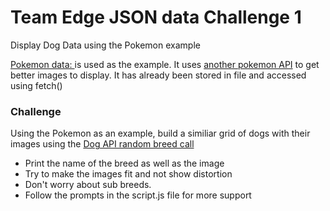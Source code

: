 Team Edge JSON data Challenge 1
===========================

Display Dog Data using the Pokemon example


[Pokemon data: ](https://pokeapi.co/api/v2/pokemon?limit=50) is used as the example. It uses [another pokemon API](https://pokeres.bastionbot.org) to get better images to display. 
It has already been stored in  file and accessed using fetch()

### Challenge ###
Using the Pokemon as an example, build a similiar grid of dogs with their images using the [Dog API random breed call](https://dog.ceo/dog-api/breeds-list)

* Print the name of the breed as well as the image
* Try to make the images fit and not show distortion
* Don't worry about sub breeds.
* Follow the prompts in the script.js file for more support